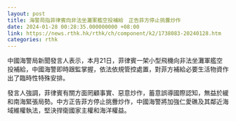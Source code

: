```yaml
---
layout: post
title: 海警局指菲律賓向非法坐灘軍艦空投補給　正告菲方停止挑釁炒作
date: 2024-01-28 00:28:35.000000000 +08:00
link: https://news.rthk.hk/rthk/ch/component/k2/1738083-20240128.htm
categories: rthk
---
```


中國海警局新聞發言人表示，本月21日，菲律賓一架小型飛機向非法坐灘軍艦空投補給，中國海警即時跟監掌握，依法依規管控處置，對菲方補給必要生活物資作出了臨時性特殊安排。

發言人強調，菲律賓有關方面罔顧事實、惡意炒作，蓄意誤導國際認知，無益於緩和南海緊張局勢。中方正告菲方停止挑釁炒作，中國海警將加強仁愛礁及其鄰近海域維權執法，堅決捍衛國家主權和海洋權益。
